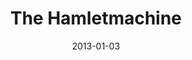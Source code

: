 ---
subheader: ''
description: "<p>Shakespeare's masterpiece struggles to survive amidst the mounting\
  \ rubble of literary and political history. Failed ideals and human disillusionment\
  \ give way in Hamletmachine to the youth clamoring in reaction against the past\
  \ in order to change the present. To break free of the continual cycle of violence\
  \ within history the past is questioned and deconstructed. Moving away from psychological\
  \ narrative, Hamletmachine creates a landscape of the betrayed revolution. This\
  \ performance is an exploration into the place of theatre as a sight of revolutionary\
  \ change. In M\xFCller's words, \"the slogan of the Napoleonic era still applies:\
  \ Theater is the Revolution on the march.\"</p><p>Appropriate for ages 18 and up.\
  \ <strong>Note</strong>: Performances contain nudity, haze effect, and strobing\
  \ lights.</p><p class=\"p1\">\nby\_Heiner\_M\xFCller<br/>\ndirected by\_Scarlett\
  \ Kim</p><p><span><strong>Michael Reinhard</strong> (M\xFCller/Horatio) is a BA/MA\
  \ student in English and the Humanities. He has previously appeared in <em>Henry\
  \ VI</em> (Somerset), Commedia (Pantalone), and also directed an adaptation of the\
  \ <em>Spoon River Anthology</em>.</span></p><p><span><strong>Alessio Franko</strong>\
  \ (The Actor Playing Hamlet) is a fourth-year Cinema and Media Studies major and\
  \ German minor in the College. He has studied acting at HB Studios in New York,\
  \ where he is from. At UChicago he has performed in <em>Cymbeline</em> (Cornelius),\
  \ <em>The Violet Hour</em> (Gidger), <em>OEDIPUS </em>(Oedipus), <em>Crime and Punishment</em>\
  \ (Porfiry), and <em>Life is a Dream</em> (Basilio).</span></p> <p><span><span><span><strong>Stephanie\
  \ Litchfield</strong> (Ophelia-Hamlet) is a third-year TAPS and Comparative Literature\
  \ double major in the college. Previous UT credits include <em>The Real Thing</em>\
  \ (Debbie) and<em> The Vagina Monologues</em> (V-Squad). She has also performed\
  \ with the Hyde Park Community Players (<em>Strains of Triumph</em> - Ann) and with\
  \ the LaSalle Street Theater (<em>Love Labour's Lost</em> - Katherine). </span></span></span></p><p><span><strong>Gabriel\
  \ Garey Levine</strong> (Ghost-Hamlet) is a first-year prospective Neuroscience\
  \ and English double-major in the College. This is his first UT show. Non-UT credits\
  \ include <em>Curtains</em> (Lt. Frank Cioffi), <em>Diary of a Madman</em> (Aksentii\
  \ Poprishchin), and <em>Romeo &amp; Juliet</em> (Romeo).</span></p> <p><span><strong>Derek\
  \ Spencer </strong>(Gertrude-Hamlet) is a fourth-year Philosophy and Public Policy\
  \ double major. He has previously appeared in last quarter's <em>Merchant of Venice</em>\
  \ (The Duke). Outside of theater, Derek also writes and plays music, brews beer,\
  \ and is a brother of Phi Delta Theta fraternity.</span></p><p><span><strong>Kyle\
  \ Yeh</strong> (Polonius-Hamlet) is a first-year prospective Linguistics major in\
  \ the College. This is his debut role in UT.</span></p><p><span><strong>Alexandra\
  \ Levitas</strong> (Karl Marx) is a third-year Anthropology and TAPS double-major.\
  \ She has previously worked with Le Vorris &amp; Vox student circus and performed\
  \ as a trapeze artist and acrobat in 5 of their productions, including <em>Principa\
  \ Circusatica</em>\_(Winter 2012) and <em>The Rockefeller Big Top</em>\_(Spring\
  \ 2013). She has also acted as one of the princesses in the workshop <em>12 Dancing\
  \ Princesses</em>\_(Winter 2012). This is her first mainstage production.\_</span></p><p><span><strong>Scarlett\
  \ Kim</strong> (Director) is in her third year of pursuing a TAPS and Visual Arts\
  \ double major and Creative Writing minor. She has previously directed<em> Hotel\
  \ Nepenthe</em> and <em>4.48 Psychosis</em>, and performed in <em>The House of Yes</em>\
  \ (Mrs. Pascal), <em>reWILDing Genius</em> (Lilly), and <em>The Vagina Monologues</em>\
  \ with UT. She has also directed <em>'Tis Pity She's a Whore</em> and performed\
  \ in <em>Coriolanus</em> (Brutus) and <em>Beowulf</em> (Beowulf) during her two\
  \ years at the College. She also devised <em>Moksori/Voice</em> for Chicago Fringe\
  \ Festival, performed as a marionette in the transmedia game The Project, apprenticed\
  \ with Bread and Puppet Theatre and trained in mask making and performing at Dell'Arte\
  \ School. She is currently the casting/education intern at Court Theatre. Upcoming\
  \ projects include scenic designing for <em>Godspell</em>, assisting the directors\
  \ Charles Newell on <em>M. Butterfly</em> at Court Theatre, and Halena Kays on the\
  \ spring circus pro-show. Scarlett\u2019s work centers around devising multimedia\
  \ installations focusing on performance.</span></p> <p><span><strong>Ben Sulser</strong>\
  \ (Stage Manager) is a second-year Evolutionary Biology major in the College. He\
  \ is excited to be stage managing once again with UT, where he has previous experience\
  \ with stage management (<em>Hotel Nepenthe</em>) and as a member of Tech Staff.\
  \ He has also acted in CES' production of <em>'Tis Pity She's a Whore</em> (Bergetto).</span></p><p><span><strong>David\
  \ Goodman-Edberg</strong> (Lighting Designer) is a second-year TAPS major in the\
  \ college. He has designed lighting for a number of shows with UT, CES, and various\
  \ dance groups on campus. He has also worked as a freelance designer and electrician\
  \ around Chicago, most recently designing for the Dance Chicago 2013 Dance Slam.\
  \ He coordinates lighting for events in the Logan Center Performance Hall as well.</span></p><p><span></span></p>\
  \ <p><span><strong>Ivan Pyzow</strong> (Composer/Music Director) is a third-year\
  \ Mathematics major in the College. He has previously appeared in <em>The Physicists</em>\
  \ (Mobius). He composed music for Le Vorris &amp; Vox (<em>The River Jordan</em>)\
  \ and for the Classical Entertainment Society (<em>Beowulf</em>). He currently directs\
  \ the Dirt Red Brass Band. </span></p><p><span><strong>Trevor Ly</strong> (Costume\
  \ Designer) is a third-year Philosophy and Mathematics major in the College. He\
  \ previously did general design work on <em>Beowulf</em> and <em>'Tis Pity She's\
  \ a Whore</em>. He also participated in MODA's Designer Boot Camp program, class\
  \ of 2013.</span></p><p><span><strong>Lilly Lerer </strong>(Scenic Designer) is\
  \ a fourth-year student studying Comparative Human Development and History and Philosophy\
  \ of Science (HIPS). She has designed set and acted in several University Theater\
  \ and CES productions, including <em>Hotel Nepenthe</em>, <em>4.48 Psychosis </em>and\
  \ <em>Beowulf</em>. </span></p><p><span><strong>Jamie Mermelstein</strong> (Props\
  \ Designer) is a fourth-year TAPS and English major in the College. She has previously\
  \ worked with UT as a stage manager, production manager, director, and dramaturg.\
  \ She has also worked with Ars Nova, About Face Theater, Court Theater, Teatro Vista,\
  \ and MCA Stage.\_</span></p><p><span><strong>Alessio Franko </strong>(Video Designer)\
  \ is a Media Studies senior in the College. This is Alessio's second collaboration\
  \ with Scarlett Kim after doing sound design for last Winter's <em>Hotel Nepenthe</em>.\
  \ He also directed last Fall's Doctor Who-themed Shakespeare workshop. Alessio works\
  \ on editing-based video art as well as Televisual forms such as Sitcom. He is from\
  \ California.</span></p> <p><span><strong>Dan Cronin </strong>(Dramaturg) is a third-year\
  \ English Language and Literature major in the College with a focus on Creative\
  \ Writing. He previously served as an Assistant Dramaturg for <em>The Drowsy Chaperone</em>\
  \ and <em>Hotel Nepenthe</em>. \_</span></p><p><span><strong>Kevin Freese</strong>\
  \ (Master Electrician) is a second-year Math and Computer Science major. He has\
  \ previously been ME for <em>The Credeaux Canvas</em> and <em>The Drowsy Chaperone</em>\
  \ for UT. He would like to thank his crescent wrench, Ralph, for his continued success.\_\
  </span></p><p><span><strong>John Xia </strong>(Master Carpenter) is a fourth-year\
  \ in Physics. He has previously helped build sets for <em>The</em>\_<em>Violet Hour</em>,\
  \ <em>Reefer Madness</em>,<em> The Lion in Winter</em>, and <em>The Two Gentlemen\
  \ of Verona</em>.</span></p><p><span></span></p><p><span><strong>Nicholas Moses\
  \ Shatan</strong> (Asst. Director) is a fourth-year Geographical Studies major in\
  \ the College. He previously directed Spring 2012 sitcom-workshop <em>The Chinese\
  \ Restaurant Installation</em>, and appeared as Clown in Fall 2011's workshop <em>The\
  \ Tragical Tale of Melissa McHiney McNormous McWhale</em>.</span></p> <p><span><span><span><span><span><span><span><span><strong>Alexandra\
  \ Garfinkle </strong>(Assistant Production Manager) is a third-year in the College,\
  \ majoring in English and Russian Studies. This is her fourth UT credit.\_</span></span></span></span></span></span></span></span></p>\
  \ <p><span><span><span><span><span><span><span><span><strong>Lauren Eames</strong>\
  \ (Assistant Lighting Designer) is a first-year in the College interested in majoring\
  \ in Religion and Physics with a focus in Astronomy and Astrophysics. She has previously\
  \ designed for Theater[24]. This is her first UT production and she's very excited!</span></span></span></span></span></span></span></span></p><p><span><span><span><span><span><span><span><span><strong>Noah\
  \ Kahrs</strong> (Apprentice Music Director) is a first-year undergrad planning\
  \ on majoring in Music and Mathematics. He was previously assistant sound designer\
  \ for <em>Hedda Gabler</em>.</span></span></span></span></span></span></span></span></p>\
  \ <p><span><span><span><span><span><span><span><span><strong>Julia Santha</strong>\
  \ (Assistant Props Designer) is a second-year at the College double-majoring in\
  \ TAPS and Law, Letters and Society. She has previously worked on UT shows as an\
  \ assistant director, assistant set designer, and director.\_</span></span></span></span></span></span></span></span></p>\
  \ <p><span><span><span><span><span><span><span><span><strong>Bianca Eugene</strong>\
  \ (Assistant Props Designer) is a second-year International Studies major in the\
  \ College. This is her first production with University Theater.\_</span></span></span></span></span></span></span></span></p>\
  \ <p><span><span><span><span><span><span><span><span><strong>Amy Yin</strong> (Assistant\
  \ Scenic Designer) is a first-year student in the College. This is her first time\
  \ involved in a UT production as an assistant scenic designer.</span></span></span></span></span></span></span></span></p>\
  \ <p><span><span><span><span><span><span><span><span><strong>Jamie Keener </strong>(Assistant\
  \ Scenic Designer) is a first-year English major in the College, and this is her\
  \ first time participating in a University Theater production.</span></span></span></span></span></span></span></span></p>\
  \ <p><span><span><span><span><span><span><span><span><strong>Sara Ruiz</strong>\
  \ (Assistant Dramaturg) is a third-year Slavic Languages and Literatures major in\
  \ the College. This is her first time getting involved with UT, but she hopes to\
  \ continue!\_</span></span></span></span></span></span></span></span></p>"
slug: hamletmachine
title: The Hamletmachine
layout: show-info
quarter: fall
year: 2013
season: 2013-2014 Shows
date: 2013-01-03

---